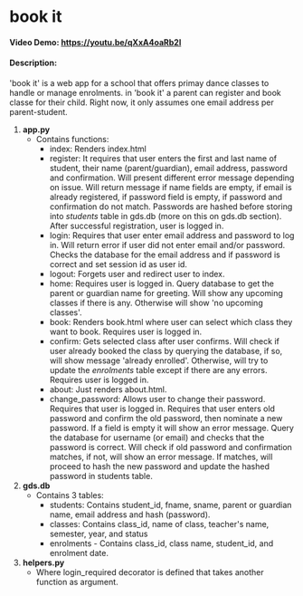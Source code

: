 # book it
#### Video Demo: https://youtu.be/qXxA4oaRb2I
#### Description:
'book it' is a web app for a school that offers primay dance classes to handle or manage enrolments. in 'book it' a parent can register and book classe for their child. Right now, it only assumes one email address per parent-student.

1. **app.py**
    - Contains functions:
        - index: Renders index.html
        - register: It requires that user enters the first and last name of student, their name (parent/guardian), email address, password and confirmation. Will present different error message depending on issue. Will return message if name fields are empty, if email is already registered, if password field is empty, if password and confirmation do not match. Passwords are hashed before storing into *students* table in gds.db (more on this on gds.db section). After successful registration, user is logged in.
        - login: Requires that user enter email address and password to log in. Will return error if user did not enter email and/or password. Checks the database for the email address and if password is correct and set session id as user id.
        - logout: Forgets user and redirect user to index.
        - home: Requires user is logged in. Query database to get the parent or guardian name for greeting. Will show any upcoming classes if there is any. Otherwise will show 'no upcoming classes'.
        - book: Renders book.html where user can select which class they want to book. Requires user is logged in.
        - confirm: Gets selected class after user confirms. Will check if user already booked the class by querying the database, if so, will show message 'already enrolled'. Otherwise, will try to update the *enrolments* table except if there are any errors. Requires user is logged in.
        - about: Just renders about.html.
        - change_password: Allows user to change their password. Requires that user is logged in. Requires that user enters old password and confirm the old password, then nominate a new password. If a field is empty it will show an error message. Query the database for username (or email) and checks that the password is correct. Will check if old password and confirmation matches, if not, will show an error message. If matches, will proceed to hash the new password and update the hashed password in students table.
2. **gds.db**
    - Contains 3 tables:
        - students: Contains student_id, fname, sname, parent or guardian name, email address and hash (password).
        - classes: Contains class_id, name of class, teacher's name, semester, year, and status
        - enrolments - Contains class_id, class name, student_id, and enrolment date.
3. **helpers.py**
    - Where login_required decorator is defined that takes another function as argument.




